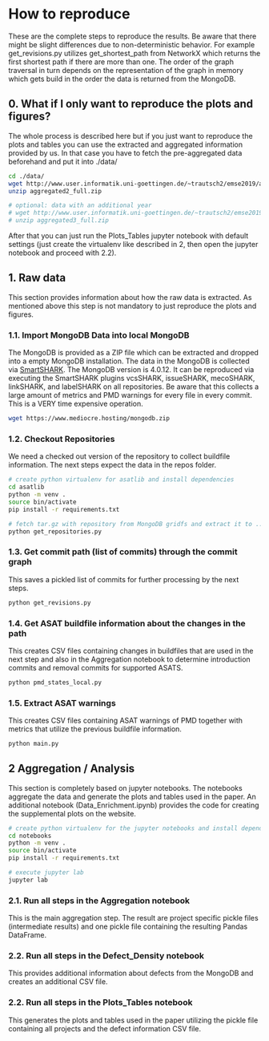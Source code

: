 # How to reproduce

These are the complete steps to reproduce the results. Be aware that there might be slight differences due to non-deterministic behavior.
For example get_revisions.py utilizes get_shortest_path from NetworkX which returns the first shortest path if there are more than one. The order of the graph traversal in turn depends on the representation of the graph in memory which gets build in the order the data is returned from the MongoDB.


## 0. What if I only want to reproduce the plots and figures?

The whole process is described here but if you just want to reproduce the plots and tables you can use the extracted and aggregated information provided by us. 
In that case you have to fetch the pre-aggregated data beforehand and put it into ./data/

```bash
cd ./data/
wget http://www.user.informatik.uni-goettingen.de/~trautsch2/emse2019/aggregated2_full.zip
unzip aggregated2_full.zip

# optional: data with an additional year
# wget http://www.user.informatik.uni-goettingen.de/~trautsch2/emse2019/aggregated3_full.zip
# unzip aggregated3_full.zip
```

After that you can just run the Plots_Tables jupyter notebook with default settings (just create the virtualenv like described in 2, then open the jupyter notebook and proceed with 2.2).


## 1. Raw data

This section provides information about how the raw data is extracted. As mentioned above this step is not mandatory to just reproduce the plots and figures.

### 1.1. Import MongoDB Data into local MongoDB

The MongoDB is provided as a ZIP file which can be extracted and dropped into a empty MongoDB installation. The data in the MongoDB is collected via [SmartSHARK](https://www.github.com/smartshark/). The MongoDB version is 4.0.12. 
It can be reproduced via executing the SmartSHARK plugins vcsSHARK, issueSHARK, mecoSHARK, linkSHARK, and labelSHARK on all repositories. Be aware that this collects a large amount of metrics and PMD warnings for every file in every commit. This is a VERY time expensive operation.


```bash
wget https://www.mediocre.hosting/mongodb.zip
```

### 1.2. Checkout Repositories

We need a checked out version of the repository to collect buildfile information.
The next steps expect the data in the repos folder.

```bash
# create python virtualenv for asatlib and install dependencies
cd asatlib
python -m venv .
source bin/activate
pip install -r requirements.txt
```

```bash
# fetch tar.gz with repository from MongoDB gridfs and extract it to ../repos/
python get_repositories.py
```


### 1.3. Get commit path (list of commits) through the commit graph

This saves a pickled list of commits for further processing by the next steps.

```bash
python get_revisions.py
```

### 1.4. Get ASAT buildfile information about the changes in the path

This creates CSV files containing changes in buildfiles that are used in the next step and also in the Aggregation notebook to determine introduction commits and removal commits for supported ASATS.

```bash
python pmd_states_local.py
```

### 1.5. Extract ASAT warnings

This creates CSV files containing ASAT warnings of PMD together with metrics that utilize the previous buildfile information.

```bash
python main.py
```


## 2 Aggregation / Analysis

This section is completely based on jupyter notebooks.
The notebooks aggregate the data and generate the plots and tables used in the paper.
An additional notebook (Data_Enrichment.ipynb) provides the code for creating the supplemental plots on the website.

```bash
# create python virtualenv for the jupyter notebooks and install dependencies
cd notebooks
python -m venv .
source bin/activate
pip install -r requirements.txt

# execute jupyter lab
jupyter lab
```

### 2.1. Run all steps in the Aggregation notebook

This is the main aggregation step. The result are project specific pickle files (intermediate results) and one pickle file containing the resulting Pandas DataFrame. 


### 2.2. Run all steps in the Defect_Density notebook

This provides additional information about defects from the MongoDB and creates an additional CSV file.


### 2.2. Run all steps in the Plots_Tables notebook

This generates the plots and tables used in the paper utilizing the pickle file containing all projects and the defect information CSV file.
